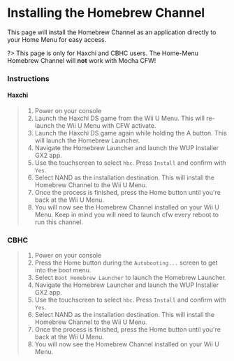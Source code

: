 # Installing the Homebrew Channel

This page will install the Homebrew Channel as an application directly to your Home Menu for easy access.

?> This page is only for Haxchi and CBHC users. The Home-Menu Homebrew Channel will **not** work with Mocha CFW!

### Instructions

<!-- tabs:start -->

#### **Haxchi**

> 1. Power on your console
> 2. Launch the Haxchi DS game from the Wii U Menu. This will re-launch the Wii U Menu with CFW activate.
> 3. Launch the Haxchi DS game again while holding the A button. This will launch the Homebrew Launcher.
> 4. Navigate the Homebrew Launcher and launch the WUP Installer GX2 app.
> 5. Use the touchscreen to select `hbc`. Press `Install` and confirm with `Yes`.
> 6. Select NAND as the installation destination. This will install the Homebrew Channel to the Wii U Menu.
> 7. Once the process is finished, press the Home button until you're back at the Wii U Menu.
> 8. You will now see the Homebrew Channel installed on your Wii U Menu. Keep in mind you will need to launch cfw every reboot to run this channel.

### **CBHC**

> 1. Power on your console
> 2. Press the Home button during the `Autobooting...` screen to get into the boot menu.
> 3. Select `Boot Homebrew Launcher` to launch the Homebrew Launcher.
> 4. Navigate the Homebrew Launcher and launch the WUP Installer GX2 app.
> 5. Use the touchscreen to select `hbc`. Press `Install` and confirm with `Yes`.
> 6. Select NAND as the installation destination. This will install the Homebrew Channel to the Wii U Menu.
> 7. Once the process is finished, press the Home button until you're back at the Wii U Menu.
> 8. You will now see the Homebrew Channel installed on your Wii U Menu.

<!-- tabs:end -->

